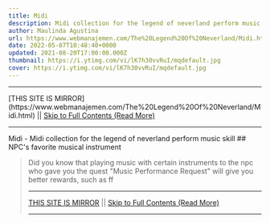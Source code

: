 ```yaml
---
title: Midi
description: Midi collection for the legend of neverland perform music skill
author: Maulinda Agustina
url: https://www.webmanajemen.com/The%20Legend%20Of%20Neverland/Midi.html
date: 2022-05-07T10:48:40+0000
updated: 2021-08-20T17:00:00.000Z
thumbnail: https://i.ytimg.com/vi/lK7h30vvRuI/mqdefault.jpg
cover: https://i.ytimg.com/vi/lK7h30vvRuI/mqdefault.jpg
---
```


<hr/> [THIS SITE IS MIRROR](https://www.webmanajemen.com/The%20Legend%20Of%20Neverland/Midi.html) || <a href="https://www.webmanajemen.com/The%20Legend%20Of%20Neverland/Midi.html" rel="follow" class="button" id="read-more">Skip to Full Contents (Read More)</a> <hr/> Midi - Midi collection for the legend of neverland perform music skill ## NPC's favorite musical instrument

> Did you know that playing music with certain instruments to the npc who gave you the quest "Music Performance Request" will give you better rewards, such as ff  <hr/> [THIS SITE IS MIRROR](https://www.webmanajemen.com/The%20Legend%20Of%20Neverland/Midi.html) || <a href="https://www.webmanajemen.com/The%20Legend%20Of%20Neverland/Midi.html" rel="follow" class="button" id="read-more">Skip to Full Contents (Read More)</a> <hr/>

<script>
    if (location.host.includes('dimaslanjaka12')) {
      location.replace('https://www.webmanajemen.com/The%20Legend%20Of%20Neverland/Midi.html');
    }
  </script>